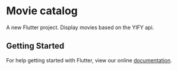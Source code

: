 # Movie catalog

A new Flutter project.
Display movies based on the YIFY api.

## Getting Started

For help getting started with Flutter, view our online
[documentation](https://flutter.io/).
